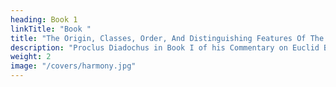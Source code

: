 ```yaml
---
heading: Book 1
linkTitle: "Book "
title: "The Origin, Classes, Order, And Distinguishing Features Of The Regular Shapes" 
description: "Proclus Diadochus in Book I of his Commentary on Euclid Book I. “(Mathematics) contributes things of the greatest importance to the study of nature, both revealing the orderly nature of the reasoning, in accordance with which the w h o l e has been constructed, and so on, and showing that the simple and primary elements, by means of which the whole of the heaven was completed, having taken on the appropriate forms among its parts, are connected together with symmetry and regularity."
weight: 2
image: "/covers/harmony.jpg"
---
```


<!-- 
 FIGURES WHICH GIVE RISE
TO HARMONIC PROPORTIONS, FOR THE
SAKE OF KNOWLEDGE AND CONSTRUCTION
OF THEM.

 -->